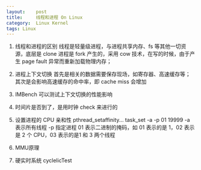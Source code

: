 ```yaml
---
layout:    post
title:     线程和进程 On Linux
category:  Linux Kernel
tags: Linux
---
```

1. 线程和进程的区别
	线程是轻量级进程，与进程共享内存、fs 等其他一切资源，底层是 clone
	进程是 fork 产生的，采用 cow 技术，在写的时候，由于产生 page fault 异常而重新加载物理内存；

2. 进程上下文切换
	首先是相关的数据需要保存现场，如寄存器、高速缓存等；
	其次是会影响高速缓存的命中率，即 cache miss 会增加

3. IMBench 可以测试上下文切换的性能影响

4. 时间片是否到了，是用时钟 check 来进行的

5. 设置进程的 CPU 亲和性
	pthread_setaffinity...
	task_set -a -p 01 19999
		-a  表示所有线程
		-p 指定进程
		01 表示二进制的掩码，如 01 表示的是 1，02 表示是 2 个 CPU，03 表示的是1 和 3 两个线程

6. MMU原理

7. 硬实时系统
	cyclelicTest 